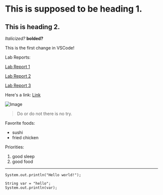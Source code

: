 # This is supposed to be heading 1.
## This is heading 2.

*Italicized?*
**bolded?**

This is the first change in VSCode!

Lab Reports:

[Lab Report 1](https://stevenli007.github.io/cse15l-lab-reports/lab-report-1-week-2.html)

[Lab Report 2](https://stevenli007.github.io/cse15l-lab-reports/lab-report-2-week-4.html)

[Lab Report 3](https://stevenli007.github.io/cse15l-lab-reports/lab-report-3-week-6.html)

Here's a link:
[Link](https://www.youtube.com/)

![Image](https://hips.hearstapps.com/hmg-prod.s3.amazonaws.com/images/dog-puppy-on-garden-royalty-free-image-1586966191.jpg?crop=1.00xw:0.669xh;0,0.190xh&resize=1200:*)

> Do or do not there is no try.

Favorite foods:
- sushi
- fried chicken

Priorities:
1. good sleep
2. good food

---

`System.out.println("Hello world!");`

```
String var = "hello";
System.out.println(var);
```
